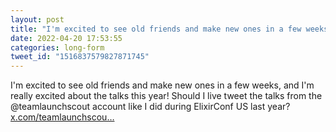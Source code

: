 ```yaml
---
layout: post
title: "I'm excited to see old friends and make new ones in a few weeks, and I'm really excited about the..."
date: 2022-04-20 17:53:55
categories: long-form
tweet_id: "1516837579827871745"
---
```


I'm excited to see old friends and make new ones in a few weeks, and I'm really excited about the talks this year! Should I live tweet the talks from the @teamlaunchscout account like I did during ElixirConf US last year? [x.com/teamlaunchscou…](https://x.com/teamlaunchscout/status/1516836870768181249)


<!-- Original tweet: https://twitter.com/i/status/1516837579827871745 -->
